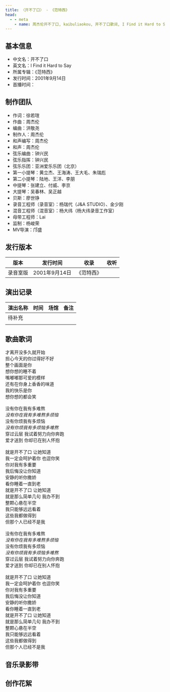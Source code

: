 ```yaml
---
title: 〈开不了口〉 - 《范特西》
head:
  - - meta
    - name: 周杰伦开不了口, kaibuliaokou, 开不了口歌词, I Find it Hard to Say, 徐若瑄周杰伦, 徐若瑄开不了口
---
```


## 基本信息
- 中文名：开不了口<br/>
- 英文名：I Find it Hard to Say<br/>
- 所属专辑：《范特西》<br/>
- 发行时间：2001年9月14日<br/>
- 首播时间：

## 制作团队

- 作词：徐若瑄
- 作曲：周杰伦
- 编曲：洪敬尧
- 制作人：周杰伦
- 和声编写：周杰伦
- 和声：周杰伦
- 弦乐编曲：钟兴民
- 弦乐指挥：钟兴民
- 弦乐乐团：亚洲爱乐乐团（北京）
- 第一小提琴：黄立杰、王海涛、王大毛、朱瑞彪
- 第二小提琴：陆地、王洋、李朋
- 中提琴：张建立、付威、李京
- 大提琴：吴春林、吴正越
- 贝斯：廖世铮
- 录音工程师（录音室）：杨瑞代（J&A STUDIO）、金少刚
- 混音工程师（混音室）：杨大纬（杨大纬录音工作室）
- 母带工程师：Lai
- 监制：杨峻荣
- MV导演：邝盛

## 发行版本
| 版本 | 发行时间 | 收录 | 收听 |
| ---- | -------- | ---- | ---- |
| 录音室版 | 2001年9月14日 | 《范特西》    | |

## 演出记录
| 演出名称 | 时间 | 场馆 | 备注 |
| ---- | -------- | ---- | ---- |
| 待补充 |  |     | |
|  |  |     | |

## 歌曲歌词

才离开没多久就开始<br/>
担心今天的你过得好不好<br/>
整个画面是你<br/>
想你想的睡不着<br/>
嘴嘟嘟那可爱的模样<br/>
还有在你身上香香的味道<br/>
我的快乐是你<br/>
想你想的都会笑<br/>
<br/>
没有你在我有多难熬<br/>
*没有你在我有多难熬多烦恼*<br/>
没有你烦我有多烦恼<br/>
*没有你烦我有多烦恼多难熬*<br/>
穿过云层 我试着努力向你奔跑<br/>
爱才送到 你却已在别人怀抱<br/>
<br/>
就是开不了口 让她知道<br/>
我一定会呵护着你 也逗你笑<br/>
你对我有多重要<br/>
我后悔没让你知道<br/>
安静的听你撒娇<br/>
看你睡着一直到老<br/>
就是开不了口 让她知道<br/>
就是那么简单几句 我办不到<br/>
整颗心悬在半空<br/>
我只能够远远看着<br/>
这些我都做得到<br/>
但那个人已经不是我<br/>
<br/>
没有你在我有多难熬<br/>
*没有你在我有多难熬多烦恼*<br/>
没有你烦我有多烦恼<br/>
*没有你烦我有多烦恼多难熬*<br/>
穿过云层 我试着努力向你奔跑<br/>
爱才送到 你却已在别人怀抱<br/>
<br/>
就是开不了口 让她知道<br/>
我一定会呵护着你 也逗你笑<br/>
你对我有多重要<br/>
我后悔没让你知道<br/>
安静的听你撒娇<br/>
看你睡着一直到老<br/>
就是开不了口 让她知道<br/>
就是那么简单几句 我办不到<br/>
整颗心悬在半空<br/>
我只能够远远看着<br/>
这些我都做得到<br/>
但那个人已经不是我<br/>

## 音乐录影带

## 创作花絮
